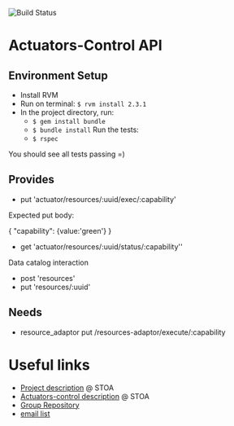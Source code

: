 ![Build Status](https://gitlab.com/smart-city-platform/actuators-control/badges/master/build.svg)

Actuators-Control API
=====================

Environment Setup
-----------------

* Install RVM
* Run on terminal: ```$ rvm install 2.3.1```
* In the project directory, run:
  * ```$ gem install bundle```
  * ```$ bundle install```
  Run the tests:
  * ```$ rspec```

You should see all tests passing =)

Provides
--------

* put 'actuator/resources/:uuid/exec/:capability'

Expected put body:

{
   "capability": {value:'green'}
}

* get 'actuator/resources/:uuid/status/:capability''

Data catalog interaction
* post 'resources'
* put 'resources/:uuid'

Needs
-----

* resource_adaptor 		put /resources-adaptor/execute/:capability

Useful links
============

* [Project description](https://social.stoa.usp.br/poo2016/projeto/projeto-plataforma-cidades-inteligentes) @ STOA
* [Actuators-control description](https://social.stoa.usp.br/poo2016/projeto/grupo-5-middleware-cidade-inteligente) @ STOA
* [Group Repository](https://gitlab.com/groups/smart-city-platform)
* [email list](https://groups.google.com/forum/#!forum/pci-lideres-equipe-de-organizacao-poo-ime-2016)
